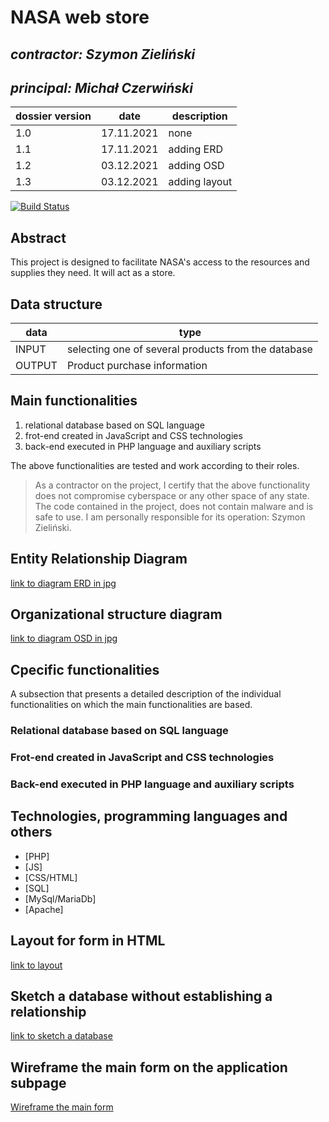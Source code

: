 # NASA web store

## _contractor: Szymon Zieliński_
## _principal: Michał Czerwiński_


| dossier version | date | description |
| ------ | ------ | ------ |
| 1.0 | 17.11.2021 | none |
| 1.1 | 17.11.2021 | adding ERD |
| 1.2 | 03.12.2021 | adding OSD |
| 1.3 | 03.12.2021 | adding layout |

[![Build Status](https://travis-ci.org/joemccann/dillinger.svg?branch=master)](https://travis-ci.org/joemccann/dillinger)

## Abstract 
This project is designed to facilitate NASA's access to the resources and supplies they need. It will act as a store.

## Data structure

| data | type |
| ------ | ------ |
| INPUT | selecting one of several products from the database |
| OUTPUT | Product purchase information |

## Main functionalities

1. relational database based on SQL language
1. frot-end created in JavaScript and CSS technologies
1. back-end executed in PHP language and auxiliary scripts

The above functionalities are tested and work according to their roles.

> As a contractor on the project, I certify that the above functionality 
> does not compromise cyberspace or any other space of any state. 
> The code contained in the project, does not contain malware and is safe to use. 
> I am personally responsible for its operation: Szymon Zieliński.

## Entity Relationship Diagram

[link to diagram ERD in jpg][erd]

## Organizational structure diagram

[link to diagram OSD in jpg][osd]

## Cpecific functionalities

A subsection that presents a detailed description of the individual functionalities on which the main functionalities are based.

### Relational database based on SQL language

### Frot-end created in JavaScript and CSS technologies

### Back-end executed in PHP language and auxiliary scripts

## Technologies, programming languages and others

- [PHP]
- [JS]
- [CSS/HTML]
- [SQL]
- [MySql/MariaDb]
- [Apache]

## Layout for form in HTML

[link to layout][form]

## Sketch a database without establishing a relationship

[link to sketch a database][db]

## Wireframe the main form on the application subpage

[Wireframe the main form][wireframeMain]


 [erd]: <https://github.com/Michal3456/3ai5/blob/main/16/sprites/Untitled%20Diagram.drawio.png>
 [osd]: <https://github.com/Michal3456/3ai5/blob/main/16/sprites/Untitled%20Diagram.drawio%20(1).png>
 [form]: <https://github.com/Michal3456/3ai5/blob/main/16/sprites/Untitled%20Diagram.drawio%20(2).png>
 [db]: <https://github.com/Michal3456/3ai5/blob/main/16/sprites/Untitled%20Diagram.drawio(3)%20(1).png>
 [wireframeMain]: <https://github.com/Michal3456/3ai5/blob/main/16/sprites/wireframe.png>
